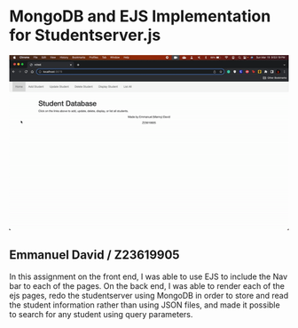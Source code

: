 # MongoDB and EJS Implementation for Studentserver.js

<img src= "ezgif.com-video-to-gif.gif">

## Emmanuel David / Z23619905

In this assignment on the front end, I was able to use EJS to include the Nav bar to each of the pages. On the back end, I was able to render each of the ejs pages, redo the studentserver using MongoDB in order to store and read the student information rather than using JSON files, and made it possible to search for any student using query parameters.
